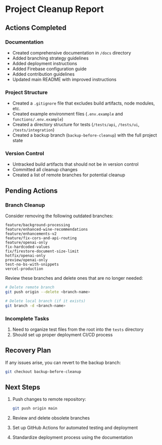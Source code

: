 # Project Cleanup Report

## Actions Completed

### Documentation
- Created comprehensive documentation in `/docs` directory
- Added branching strategy guidelines
- Added deployment instructions
- Added Firebase configuration guide
- Added contribution guidelines
- Updated main README with improved instructions

### Project Structure
- Created a `.gitignore` file that excludes build artifacts, node modules, etc.
- Created example environment files (`.env.example` and `functions/.env.example`)
- Created a directory structure for tests (`/tests/api`, `/tests/ui`, `/tests/integration`)
- Created a backup branch (`backup-before-cleanup`) with the full project state

### Version Control
- Untracked build artifacts that should not be in version control
- Committed all cleanup changes
- Created a list of remote branches for potential cleanup

## Pending Actions

### Branch Cleanup
Consider removing the following outdated branches:
```
feature/background-processing
feature/enhanced-wine-recommendations
feature/enhancements-v2
feature/fix-cors-and-api-routing
feature/openai-only
fix-hardcoded-values
fix/firestore-document-size-limit
hotfix/openai-only
preview/openai-only
test-no-bs-with-snippets
vercel-production
```

Review these branches and delete ones that are no longer needed:
```bash
# Delete remote branch
git push origin --delete <branch-name>

# Delete local branch (if it exists)
git branch -d <branch-name>
```

### Incomplete Tasks
1. Need to organize test files from the root into the `tests` directory
2. Should set up proper deployment CI/CD process

## Recovery Plan

If any issues arise, you can revert to the backup branch:
```bash
git checkout backup-before-cleanup
```

## Next Steps

1. Push changes to remote repository:
   ```bash
   git push origin main
   ```

2. Review and delete obsolete branches
3. Set up GitHub Actions for automated testing and deployment
4. Standardize deployment process using the documentation